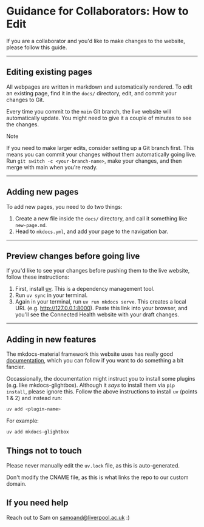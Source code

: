 # Guidance for Collaborators: How to Edit

If you are a collaborator and you'd like to make changes to the website, please follow this guide.

---

## Editing existing pages
All webpages are written in markdown and automatically rendered. To edit an existing page, find it in the `docs/` directory, edit, and commit your changes to Git.

Every time you commit to the `main` Git branch, the live website will automatically update. You might need to give it a couple of minutes to see the changes.

> [!NOTE]
> If you need to make larger edits, consider setting up a Git branch first. This means you can commit your changes without them automatically going live. Run `git switch -c <your-branch-name>`, make your changes, and then merge with main when you're ready.

---

## Adding new pages
To add new pages, you need to do two things:

 1. Create a new file inside the `docs/` directory, and call it something like `new-page.md`.
 2. Head to `mkdocs.yml`, and add your page to the navigation bar.

---

## Preview changes before going live

If you'd like to see your changes before pushing them to the live website, follow these instructions:

 1. First, install [uv](https://docs.astral.sh/uv/getting-started/installation/). This is a dependency management tool.
 2. Run `uv sync` in your terminal.
 3. Again in your terminal, run `uv run mkdocs serve`. This creates a local URL (e.g. http://127.0.0.1:8000). Paste this link into your browser, and you'll see the Connected Health website with your draft changes.

---

## Adding in new features

The mkdocs-material framework this website uses has really good [documentation](https://squidfunk.github.io/mkdocs-material/setup/), which you can follow if you want to do something a bit fancier. 

Occassionally, the documentation might instruct you to install some plugins (e.g. like mkdocs-glightbox). Although it _says_ to install them via `pip install`, please ignore this. Follow the above instructions to install `uv` (points 1 & 2) and instead run:

```bash
uv add <plugin-name>
```

For example:

```bash
uv add mkdocs-glightbox
```

## Things not to touch

Please never manually edit the `uv.lock` file, as this is auto-generated. 

Don't modify the CNAME file, as this is what links the repo to our custom domain.

## If you need help

Reach out to Sam on samoand@liverpool.ac.uk :)